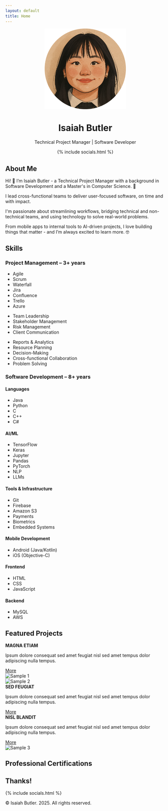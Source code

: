 ```yaml
---
layout: default
title: Home
---
```


<div class="wrapper">
  <div class="main">
    <div class="header" style="text-align: center; margin-bottom: 2rem;">
      <img src="assets/images/image.png" alt="Image" width="256" />
      <h1>Isaiah Butler</h1>
      <div class="divider"></div>
      <p class="job-title">Technical Project Manager | Software Developer</p>
      {% include socials.html %}
    </div>
    <section id="about" class="section" >
      <div class="section-header">
        <a href="#about" class="arrow-button"><i class="fas fa-chevron-down"></i></a>        
        <h2 class="section-title">About Me</h2>
        <div class="divider"></div>
      </div>
      <div class="about-text">
        <p>Hi! 👋 I’m Isaiah Butler - a Technical Project Manager with a background in Software Development and a Master's in Computer Science. 🤖</p>
        <p>I lead cross-functional teams to deliver user-focused software, on time and with impact.</p>
        <p>I'm passionate about streamlining workflows, bridging technical and non-technical teams, and using technology to solve real-world problems.</p>
        <p>From mobile apps to internal tools to AI-driven projects, I love building things that matter - and I’m always excited to learn more. 🤓</p>
      </div>
    </section>
    <section id="skills" class="section">
      <div class="section-header">
        <a href="#skills" class="arrow-button"><i class="fas fa-chevron-down"></i></a>
        <h2 class="section-title">Skills</h2>
        <div class="divider"></div>
      </div>
      <h3 class="section-subtitle">Project Management – 3+ years</h3>
      <div class="skills-columns">
        <div class="skills-col">
          <ul>
            <li><i class="fas fa-project-diagram"></i> Agile</li>
            <li><i class="fas fa-network-wired"></i> Scrum</li>
            <li><i class="fas fa-stream"></i> Waterfall</li>
            <li><i class="fab fa-jira"></i> Jira</li>
            <li><i class="fab fa-confluence"></i> Confluence</li>
            <li><i class="fab fa-trello"></i> Trello</li>
            <li><i class="devicon-azure-plain"></i> Azure</li>
          </ul>
        </div>
        <div class="skills-col">
          <ul>
            <li><i class="fas fa-users"></i> Team Leadership</li>
            <li><i class="fas fa-handshake"></i> Stakeholder Management</li>
            <li><i class="fas fa-shield-alt"></i> Risk Management</li>
            <li><i class="fas fa-user-check"></i> Client Communication</li>
          </ul>
        </div>
        <div class="skills-col">
          <ul>
            <li><i class="fas fa-chart-line"></i> Reports & Analytics</li>
            <li><i class="fas fa-gears"></i> Resource Planning</li>
            <li><i class="fas fa-lightbulb"></i> Decision-Making</li>
            <li><i class="fas fa-users-gear"></i> Cross-functional Collaboration</li>
            <li><i class="fas fa-tools"></i> Problem Solving</li>
          </ul>
        </div>
      </div>
      <h3 class="section-subtitle">Software Development – 8+ years</h3>
      <div class="skills-columns">
      <div class="skills-col">
        <h4>Languages</h4>
        <ul>
          <li><i class="fas fa-mug-hot"></i> Java</li>
          <li><i class="devicon-python-plain"></i> Python</li>
          <li><i class="devicon-c-plain"></i> C</li>
          <li><i class="devicon-cplusplus-plain"></i> C++</li>
          <li><i class="devicon-csharp-plain"></i> C#</li>
        </ul>
      </div>
      <div class="skills-col">
        <h4>AI/ML</h4>
        <ul>
          <li><i class="devicon-tensorflow-original"></i> TensorFlow</li>
          <li><i class="fas fa-k"></i> Keras</li>
          <li><i class="devicon-jupyter-plain"></i> Jupyter</li>
          <li><i class="devicon-pandas-plain"></i> Pandas</li>
          <li><i class="devicon-pytorch-original"></i> PyTorch</li>
          <li><i class="fas fa-brain"></i> NLP</li>
          <li><i class="fas fa-robot"></i> LLMs</li>
        </ul>
      </div>
      <div class="skills-col">
        <h4>Tools & Infrastructure</h4>
        <ul>
          <li><i class="fab fa-git-alt"></i> Git</li>
          <li><i class="fas fa-fire"></i> Firebase</li>
          <li><i class="fas fa-cloud"></i> Amazon S3</li>
          <li><i class="fas fa-credit-card"></i> Payments</li>
          <li><i class="fas fa-fingerprint"></i> Biometrics</li>
          <li><i class="devicon-embeddedc-plain"></i> Embedded Systems</li>
        </ul>
      </div>
      <div class="skills-col">      
        <h4>Mobile Development</h4>
        <ul>
          <li><i class="fab fa-android"></i> Android (Java/Kotlin)</li>
          <li><i class="fab fa-apple"></i> iOS (Objective-C)</li>
        </ul>
      </div>
      <div class="skills-col">
        <h4>Frontend</h4>
        <ul>
          <li><i class="fab fa-html5"></i> HTML</li>
          <li><i class="fab fa-css3-alt"></i> CSS</li>
          <li><i class="fab fa-js-square"></i> JavaScript</li>
        </ul>
      </div>
      <div class="skills-col">
        <h4>Backend</h4>
        <ul>
          <li><i class="fas fa-database"></i> MySQL</li>          
          <li><i class="fas fa-cloud"></i> AWS</li>
        </ul>
      </div>
    </div>
    </section>
    <section id="projects" class="section" >
      <div class="section-header">
        <a href="#projects" class="arrow-button"><i class="fas fa-chevron-down"></i></a>        
        <h2 class="section-title">Featured Projects</h2>
        <div class="divider"></div>
      </div>
      <div class="card">
        <div class="text">
          <strong>MAGNA ETIAM</strong>
          <p>Ipsum dolore consequat sed amet feugiat nisl sed amet tempus dolor adipiscing nulla tempus.</p>
          <a class="button" href="#">More</a>
        </div>
        <img src="/assets/images/sample1.jpg" alt="Sample 1" />
      </div>
      <div class="card">
        <img src="/assets/images/sample2.jpg" alt="Sample 2" />
        <div class="text">
          <strong>SED FEUGIAT</strong>
          <p>Ipsum dolore consequat sed amet feugiat nisl sed amet tempus dolor adipiscing nulla tempus.</p>
          <a class="button" href="#">More</a>
        </div>
      </div>
      <div class="card">
        <div class="text">
          <strong>NISL BLANDIT</strong>
          <p>Ipsum dolore consequat sed amet feugiat nisl sed amet tempus dolor adipiscing nulla tempus.</p>
          <a class="button" href="#">More</a>
        </div>
        <img src="/assets/images/sample3.jpg" alt="Sample 3" />
      </div>
    </section>
    <section id="certifications" class="section" >
      <div class="section-header">
        <a href="#certifications" class="arrow-button"><i class="fas fa-chevron-down"></i></a>        
        <h2 class="section-title">Professional Certifications</h2>
        <div class="divider"></div>
      </div>
    </section>
    <section id="end" class="section" >
      <div class="section-header">
        <a href="#end" class="arrow-button"><i class="fas fa-chevron-down"></i></a>        
        <h2 class="section-title">Thanks!</h2>
        <div class="divider"></div>
      </div>
    </section>
    <footer class="footer">
        {% include socials.html %}
      <p>&copy; Isaiah Butler. 2025. All rights reserved.</p>
    </footer>
  </div>
</div>
